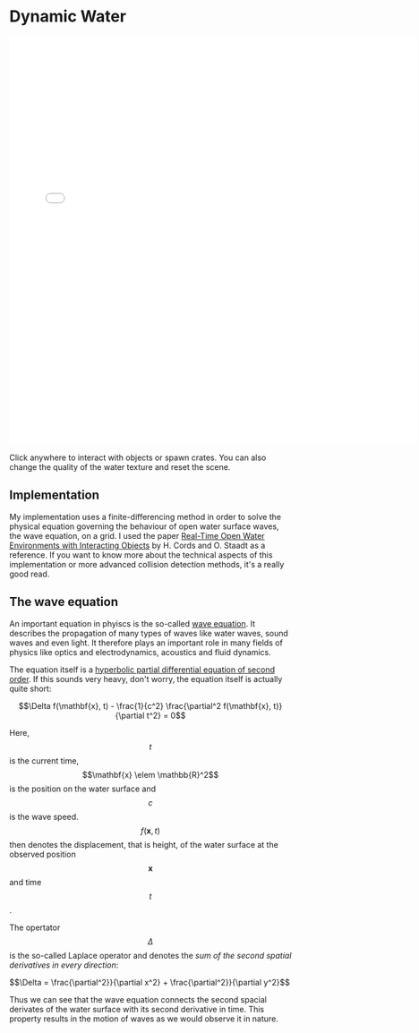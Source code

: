 # Dynamic Water

<div align="center"><iframe width="730px" height="730px" frameBorder="0" src="water.html"></iframe></div>

Click anywhere to interact with objects or spawn crates. You can also change the quality of the water texture and reset the scene.

## Implementation

My implementation uses a finite-differencing method in order to solve the physical equation governing the behaviour of open water surface waves, the wave equation, on a grid. I used the paper [Real-Time Open Water Environments with Interacting Objects](https://www.researchgate.net/publication/221314832_Real-Time_Open_Water_Environments_with_Interacting_Objects) by H. Cords and O. Staadt as a reference. If you want to know more about the technical aspects of this implementation or more advanced collision detection methods, it's a really good read.

## The wave equation

An important equation in phyiscs is the so-called [wave equation](https://en.wikipedia.org/wiki/Wave_equation). It describes the propagation of many types of waves like water waves, sound waves and even light. It therefore plays an important role in many fields of physics like optics and electrodynamics, acoustics and fluid dynamics.

The equation itself is a [hyperbolic partial differential equation of second order](https://en.wikipedia.org/wiki/Hyperbolic_partial_differential_equation). If this sounds very heavy, don't worry, the equation itself is actually quite short:

$$\Delta f(\mathbf{x}, t) - \frac{1}{c^2} \frac{\partial^2 f(\mathbf{x}, t)}{\partial t^2} = 0$$

Here, $$t$$ is the current time, $$\mathbf{x} \elem \mathbb{R}^2$$ is the position on the water surface and $$c$$ is the wave speed. $$f(\mathbf{x}, t)$$ then denotes the displacement, that is height, of the water surface at the observed position $$\mathbf{x}$$ and time $$t$$.

The opertator $$\Delta$$ is the so-called Laplace operator and denotes the *sum of the second spatial derivatives in every direction*:

$$\Delta = \frac{\partial^2}}{\partial x^2} + \frac{\partial^2}}{\partial y^2}$$

Thus we can see that the wave equation connects the second spacial derivates of the water surface with its second derivative in time. This property results in the motion of waves as we would observe it in nature.
